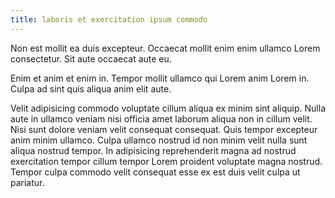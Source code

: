 ```yaml
---
title: laboris et exercitation ipsum commodo
---
```


Non est mollit ea duis excepteur. Occaecat mollit enim enim ullamco Lorem consectetur. Sit aute occaecat aute eu.

Enim et anim et enim in. Tempor mollit ullamco qui Lorem anim Lorem in. Culpa ad sint quis aliqua anim elit aute.

Velit adipisicing commodo voluptate cillum aliqua ex minim sint aliquip. Nulla aute in ullamco veniam nisi officia amet laborum aliqua non in cillum velit. Nisi sunt dolore veniam velit consequat consequat. Quis tempor excepteur anim minim ullamco. Culpa ullamco nostrud id non minim velit nulla sunt aliqua nostrud tempor. In adipisicing reprehenderit magna ad nostrud exercitation tempor cillum tempor Lorem proident voluptate magna nostrud. Tempor culpa commodo velit consequat esse ex est duis velit culpa ut pariatur.